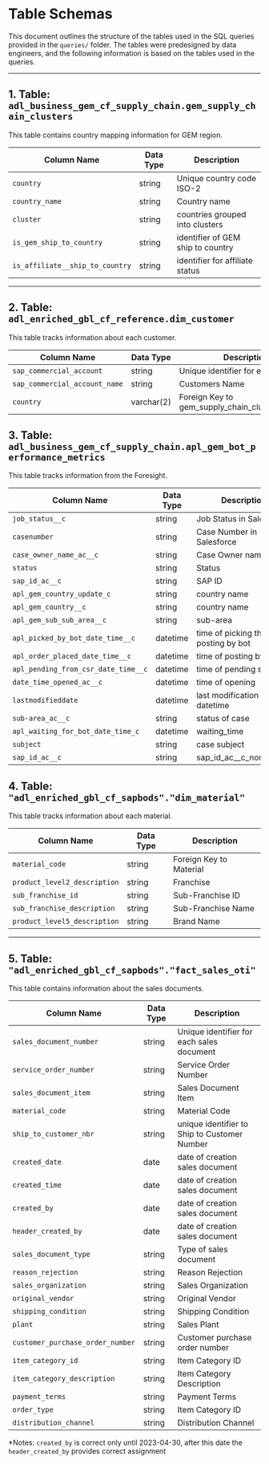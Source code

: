 # Table Schemas

This document outlines the structure of the tables used in the SQL queries provided in the `queries/` folder. The tables were predesigned by data engineers, and the following information is based on the tables used in the queries.

---

## 1. **Table: `adl_business_gem_cf_supply_chain.gem_supply_chain_clusters`**

This table contains country mapping information for GEM region.

| Column Name       | Data Type    | Description                                    |
|-------------------|--------------|------------------------------------------------|
| `country`     | string          | Unique country code ISO-2            |
| `country_name`      | string | Country name                 |
| `cluster`       | string | countries grouped into clusters                         |
| `is_gem_ship_to_country`           | string | identifier of GEM ship to country                |
| `is_affiliate__ship_to_country`     | string| identifier for affiliate status            |

---

## 2. **Table: `adl_enriched_gbl_cf_reference.dim_customer`**

This table tracks information about each customer.

| Column Name        | Data Type     | Description                                  |
|--------------------|---------------|----------------------------------------------|
| `sap_commercial_account`   | string           | Unique identifier for each customer       |
| `sap_commercial_account_name`      | string           | Customers Name    |
| `country` | varchar(2)          | Foreign Key to gem_supply_chain_clusters.country         |


## 3. **Table: `adl_business_gem_cf_supply_chain.apl_gem_bot_performance_metrics`**

This table tracks information from the Foresight.

| Column Name        | Data Type     | Description                                  |
|--------------------|---------------|----------------------------------------------|
| `job_status__c`   | string           | Job Status  in Salesfoce  |
| `casenumber`   | string           | Case Number in Salesforce    |
| `case_owner_name_ac__c`   | string           | Case Owner name   |
| `status`   | string           | Status |
| `sap_id_ac__c`   | string           | SAP ID     |
| `apl_gem_country_update_c`   | string           | country name  |
| `apl_gem_country__c`   | string           | country name     |
| `apl_gem_sub_sub_area__c`   | string           | sub-area     |
| `apl_picked_by_bot_date_time__c`   | datetime           | time of picking the posting by bot     |
| `apl_order_placed_date_time__c`   | datetime           | time of posting by bot  |
| `apl_pending_from_csr_date_time__c`   | datetime           | time of pending status  |
| `date_time_opened_ac__c`   | datetime           | time of opening |
| `lastmodifieddate`   | datetime           | last modification datetime  |
| `sub-area_ac__c`   | string           | status of case  |
| `apl_waiting_for_bot_date_time_c`   | datetime           | waiting_time |
| `subject`   | string           | case subject |
| `sap_id_ac__c`   | string           | sap_id_ac__c_normalised     |


## 4. **Table: `"adl_enriched_gbl_cf_sapbods"."dim_material"`**

This table tracks information about each material.

| Column Name        | Data Type     | Description                                  |
|--------------------|---------------|----------------------------------------------|
| `material_code` | string   | Foreign Key to Material     |
| `product_level2_description`   | string           | Franchise       |
| `sub_franchise_id`      | string           | Sub-Franchise ID   |
| `sub_franchise_description`      | string           | Sub-Franchise Name    |
| `product_level5_description` | string   | Brand Name         |


---

## 5. **Table: `"adl_enriched_gbl_cf_sapbods"."fact_sales_oti"`**

This table contains information about the sales documents.

| Column Name        | Data Type     | Description                                  |
|--------------------|---------------|----------------------------------------------|
| `sales_document_number`     | string           | Unique identifier for each sales document         |
| `service_order_number` | string | Service Order Number |
| `sales_document_item`     | string           | Sales Document Item         |
| `material_code`         | string  | Material Code    |
| `ship_to_customer_nbr`         | string |unique identifier to Ship to Customer Number     |
| `created_date`         | date  | date of creation sales document |
| `created_time`         | date  | date of creation sales document |
| `created_by`         | date  | date of creation sales document |
| `header_created_by`         | date  | date of creation sales document |
| `sales_document_type`   | string | Type of sales document              |
| `reason_rejection`         | string  | Reason Rejection    |
| `sales_organization`     | string           | Sales Organization   |
| `original_vendor`   | string| Original Vendor                        |
| `shipping_condition`     | string         | Shipping Condition       |
| `plant`   | string  | Sales Plant     |
| `customer_purchase_order_number`   | string  | Customer purchase order number                       |
| `item_category_id`     | string           | Item Category ID      |
| `item_category_description`         | string | Item Category Description     |
| `payment_terms`     | string         | Payment Terms      |
| `order_type`     | string           | Item Category ID      |
| `distribution_channel`         | string | Distribution Channel     |

*Notes:
`created_by` is correct only until 2023-04-30, after this date the `header_created_by` provides correct assignment
